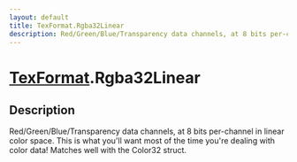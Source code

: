 ```yaml
---
layout: default
title: TexFormat.Rgba32Linear
description: Red/Green/Blue/Transparency data channels, at 8 bits per-channel in linear color space. This is what you'll want most of the time you're dealing with color data! Matches well with the Color32 struct.
---
```

# [TexFormat]({{site.url}}/Pages/Reference/TexFormat.html).Rgba32Linear

## Description
Red/Green/Blue/Transparency data channels, at 8 bits per-channel in linear color space.
This is what you'll want most of the time you're dealing with color data! Matches well with the
Color32 struct.

